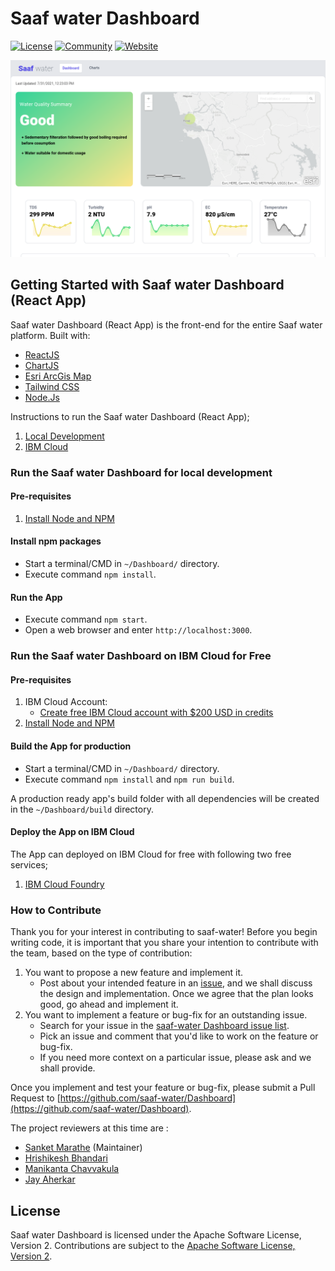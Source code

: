 # Saaf water Dashboard

[![License](https://img.shields.io/badge/License-Apache2-blue.svg)](https://www.apache.org/licenses/LICENSE-2.0)
[![Community](https://img.shields.io/badge/Join-Community-blue)](https://discord.gg/9VVKhs6fSu) 
[![Website](https://img.shields.io/badge/View-Website-blue)](https://saaf-water.eu-gb.mybluemix.net/)

![Dashboard](./docs/images/Dashboard.png)

## Getting Started with Saaf water Dashboard (React App)

Saaf water Dashboard (React App) is the front-end for the entire Saaf water platform. Built with:

- [ReactJS](https://reactjs.org/)
- [ChartJS](https://www.chartjs.org/)
- [Esri ArcGis Map](https://www.esri.com/en-us/arcgis/about-arcgis/overview)
- [Tailwind CSS](https://tailwindcss.com/)
- [Node.Js](https://nodejs.org/en/)

Instructions to run the Saaf water Dashboard (React App);
1. [Local Development](#run-the-saaf-water-dashboard-for-local-development)
2. [IBM Cloud](#run-the-saaf-water-dashboard-on-ibm-cloud-for-free)

### Run the Saaf water Dashboard for local development
#### Pre-requisites
1. [Install Node and NPM](https://nodejs.org/en/download/)

#### Install npm packages
- Start a terminal/CMD in `~/Dashboard/` directory.
- Execute command `npm install`.

#### Run the App
- Execute command `npm start`.
- Open a web browser and enter `http://localhost:3000`.

### Run the Saaf water Dashboard on IBM Cloud for Free
#### Pre-requisites
1. IBM Cloud Account:
    - [Create free IBM Cloud account with $200 USD in credits](https://developer.ibm.com/callforcode/get-started/)
2. [Install Node and NPM](https://nodejs.org/en/download/)

#### Build the App for production
- Start a terminal/CMD in `~/Dashboard/` directory.
- Execute command `npm install` and `npm run build`.

A production ready app's build folder with all dependencies will be created in the `~/Dashboard/build` directory.

#### Deploy the App on IBM Cloud

The App can deployed on IBM Cloud for free with following two free services;
1. [IBM Cloud Foundry](./docs/IBM_CLOUD_FOUNDRY_DEPLOYMENT.md)


### How to Contribute

Thank you for your interest in contributing to saaf-water! Before you begin writing code, it is important that you share your intention to contribute with the team, based on the type of contribution:

1.  You want to propose a new feature and implement it.
    -   Post about your intended feature in an [issue](https://github.com/saaf-water/Dashboard/issues), and we shall discuss the design and implementation. Once we agree that the plan looks good, go ahead and implement it.
2.  You want to implement a feature or bug-fix for an outstanding issue.
    -   Search for your issue in the [saaf-water Dashboard issue list](https://github.com/saaf-water/Dashboard/issues).
    -   Pick an issue and comment that you'd like to work on the feature or bug-fix.
    -   If you need more context on a particular issue, please ask and we shall provide.

Once you implement and test your feature or bug-fix, please submit a Pull Request to [https://github.com/saaf-water/Dashboard](https://github.com/saaf-water/Dashboard).

The project reviewers at this time are :

- [Sanket Marathe](https://github.com/msanket9) (Maintainer)
- [Hrishikesh Bhandari](https://github.com/Hrishikesh24)
- [Manikanta Chavvakula](https://github.com/ManikantaChavvakula7)
- [Jay Aherkar](https://github.com/jehhhh) 


## License

Saaf water Dashboard is licensed under the Apache Software License, Version 2.
Contributions are subject to the [Apache Software License, Version 2](http://www.apache.org/licenses/LICENSE-2.0.txt).

